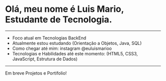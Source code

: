 # Olá, meu nome é Luis Mario, Estudante de Tecnologia.
***
- Foco atual em Tecnologias BackEnd
- Atualmente estou estudando (Orientação a Objetos, Java, SQL)
- Como chegar até mim: instagram @euluismarioo
- Tecnologias e Habilidades até este momento: (HTML5, CSS3, JavaScript, Estrutura de Dados)
***
Em breve Projetos e Portifolio!
